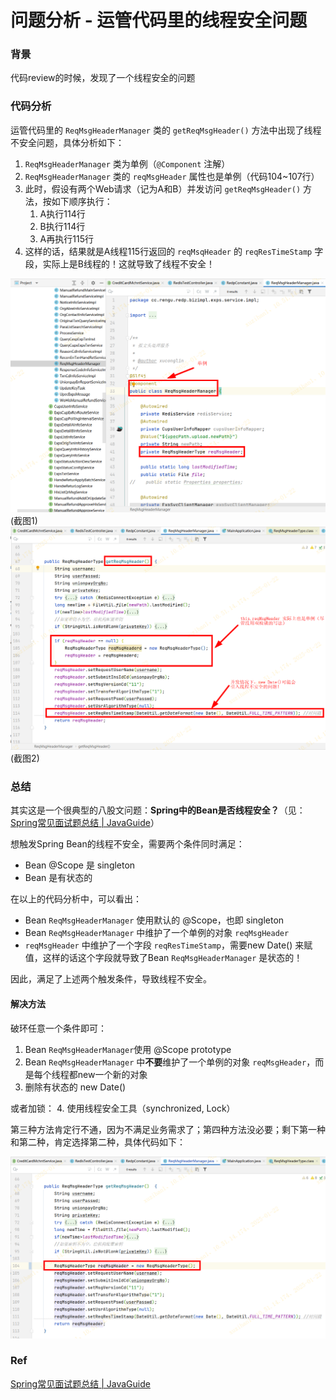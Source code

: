 # 问题分析 - 运管代码里的线程安全问题
### 背景
代码review的时候，发现了一个线程安全的问题



### 代码分析

运管代码里的 `ReqMsgHeaderManager` 类的 `getReqMsgHeader()` 方法中出现了线程不安全问题，具体分析如下：
1. `ReqMsgHeaderManager` 类为单例（`@Component` 注解）
2. `ReqMsgHeaderManager` 类的 `reqMsgHeader` 属性也是单例（代码104~107行）
3. 此时，假设有两个Web请求（记为A和B）并发访问 `getReqMsgHeader()` 方法，按如下顺序执行：
   1. A执行114行
   2. B执行114行
   3. A再执行115行
4. 这样的话，结果就是A线程115行返回的 `reqMsqHeader` 的 `reqResTimeStamp` 字段，实际上是B线程的！这就导致了线程不安全！

<img src="../../images/apd_bug_0.png" alt="img.png" style="zoom:57%;" />
(截图1)

<img src="../../images/apd_bug_1.png" alt="img.png" style="zoom:57%;" />
(截图2)



### 总结

其实这是一个很典型的八股文问题：**Spring中的Bean是否线程安全？**（见：[Spring常见面试题总结 | JavaGuide](https://javaguide.cn/system-design/framework/spring/spring-knowledge-and-questions-summary.html#bean-是线程安全的吗)）

想触发Spring Bean的线程不安全，需要两个条件同时满足：
* Bean @Scope 是 singleton
* Bean 是有状态的

在以上的代码分析中，可以看出：
* Bean `ReqMsgHeaderManager` 使用默认的 @Scope，也即 singleton
* Bean `ReqMsgHeaderManager` 中维护了一个单例的对象 `reqMsgHeader`
* `reqMsgHeader` 中维护了一个字段 `reqResTimeStamp`，需要new Date() 来赋值，这样的话这个字段就导致了Bean `ReqMsgHeaderManager` 是状态的！

因此，满足了上述两个触发条件，导致线程不安全。

#### 解决方法
破环任意一个条件即可：
1. Bean `ReqMsgHeaderManager`使用 @Scope prototype
2. Bean `ReqMsgHeaderManager` 中**不要**维护了一个单例的对象 `reqMsgHeader`，而是每个线程都new一个新的对象
3. 删除有状态的 new Date()

或者加锁：
4. 使用线程安全工具（synchronized, Lock）

第三种方法肯定行不通，因为不满足业务需求了；第四种方法没必要；剩下第一种和第二种，肯定选择第二种，具体代码如下：

<img src="../../images/apd_bug_2.png" alt="img.png" style="zoom:57%;" />



### Ref

[Spring常见面试题总结 | JavaGuide](https://javaguide.cn/system-design/framework/spring/spring-knowledge-and-questions-summary.html#bean-是线程安全的吗)
